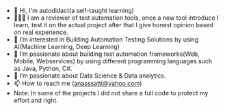 - 👋 Hi, I'm autodidact(a self-taught learning)
- 👋👋👋 I am a reviewer of test automation tools, once a new tool introduce I learn, test it on the actual project after that I give honest opinion based on real experience.
- 👀 I’m interested in Building Automation Testing Solutions by using AI(Machine Learning, Deep Learning)
- 🌱 I’m passionate about building test automation frameworks(Web, Mobile, Webservices) by using different programming languages such as Java, Python, C#.
- 🌱 I’m passionate about Data Science & Data analytics.
- 📫 How to reach me (anasssatti@yahoo.com)
- Note: In some of the projects I did not share a full code to protect my effort and right.

<!---
Anassatti/Anassatti is a ✨ special ✨ repository because its `README.md` (this file) appears on your GitHub profile.
You can click the Preview link to take a look at your changes.
--->
